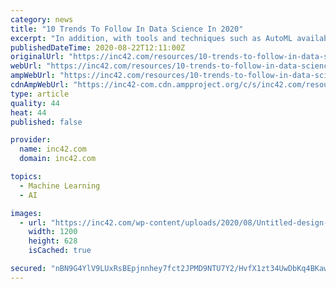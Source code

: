 ```yaml
---
category: news
title: "10 Trends To Follow In Data Science In 2020"
excerpt: "In addition, with tools and techniques such as AutoML available with almost all providers, high-powered data analytics is now available to anyone. AI models, especially those that deal with larger ..."
publishedDateTime: 2020-08-22T12:11:00Z
originalUrl: "https://inc42.com/resources/10-trends-to-follow-in-data-science-in-2020/"
webUrl: "https://inc42.com/resources/10-trends-to-follow-in-data-science-in-2020/"
ampWebUrl: "https://inc42.com/resources/10-trends-to-follow-in-data-science-in-2020/amp/?fbclid=IwAR3a4ar7x_nmRouzb2uQNyGIyNES_t8iLqi6gKI35h2hE6ppa-lc3jmRshs"
cdnAmpWebUrl: "https://inc42-com.cdn.ampproject.org/c/s/inc42.com/resources/10-trends-to-follow-in-data-science-in-2020/amp/?fbclid=IwAR3a4ar7x_nmRouzb2uQNyGIyNES_t8iLqi6gKI35h2hE6ppa-lc3jmRshs"
type: article
quality: 44
heat: 44
published: false

provider:
  name: inc42.com
  domain: inc42.com

topics:
  - Machine Learning
  - AI

images:
  - url: "https://inc42.com/wp-content/uploads/2020/08/Untitled-design-2020-08-22T145344.443.jpg"
    width: 1200
    height: 628
    isCached: true

secured: "nBN9G4YlV9LUxRsBEpjnnhey7fct2JPMD9NTU7Y2/HvfX1zt34UwDbKq4BKawk5Z3odUTCRIt9AhxxjN4yHTKxvZtCGcN3OqkfY7YyoOML7F7B8qxfSDFhBNO6Z5IvaJ33bUBm977f8J3++lFGu12He0EEKAFN9P8/Kv6Ede+1Xa/JBmwgM/RSmWYB4f00FY9ZAcOgQ6z0fmw8DaP/UBsCMvHvfUDZc8JxHpNf7NlKGAxvWARJ/9OLoUNuCL5ffYSOSe/CDlJR7q3nH2QlwxiiBmYDZ1End11IYcixN/9jos0aMlUOI/gaZOgZtdGV0lxe7h2R0wKh4C8h4jAkW4jg==;8GPiFQhcAloJIM2Z3LCrFA=="
---
```


